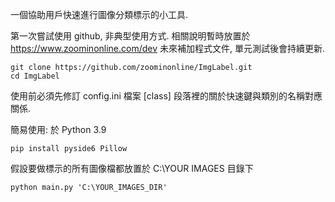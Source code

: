 一個協助用戶快速進行圖像分類標示的小工具.

第一次嘗試使用 github, 非典型使用方式.
相關說明暫時放置於 https://www.zoominonline.com/dev
未來補加程式文件, 單元測試後會持續更新.
```
git clone https://github.com/zoominonline/ImgLabel.git
cd ImgLabel
```

使用前必須先修訂 config.ini 檔案 [class] 段落裡的關於快速鍵與類別的名稱對應關係.

簡易使用: 於 Python 3.9
```
pip install pyside6 Pillow
```
假設要做標示的所有圖像檔都放置於 C:\YOUR IMAGES 目錄下
```
python main.py 'C:\YOUR_IMAGES_DIR'
```
